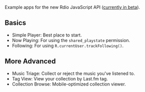 Example apps for the new Rdio JavaScript API ([currently in beta](https://groups.google.com/forum/?hl=en&fromgroups=#!topic/rdio-api/_UlW2Oc6Dvc)).

## Basics

* Simple Player: Best place to start.
* Now Playing: For using the `shared_playstate` permission.
* Following: For using `R.currentUser.trackFollowing()`.

## More Advanced

* Music Triage: Collect or reject the music you've listened to.
* Tag View: View your collection by Last.fm tag.
* Collection Browse: Mobile-optimized collection viewer.
